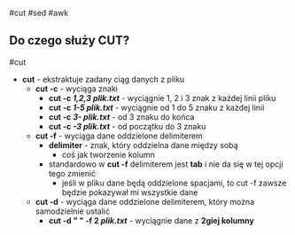 #cut #sed #awk

## Do czego służy CUT?
#cut 
- **cut** - ekstraktuje zadany ciąg danych z pliku
	- **cut -c** - wyciąga znaki
		- **cut -c *1,2,3* *plik.txt*** - wyciągnie 1, 2 i 3 znak z każdej linii pliku
		- **cut -c *1-5* *plik.txt*** - wyciągnie od 1 do 5 znaku z każdej linii
		- **cut -c *3-* *plik.txt*** - od 3 znaku do końca
		- **cut -c *-3* *plik.txt*** - od początku do 3 znaku
	- **cut -f** - wyciąga dane oddzielone delimiterem
		- **delimiter** - znak, który oddzielna dane między sobą
			- coś jak tworzenie kolumn
		- standardowo w **cut -f** delimiterem jest **tab** i nie da się w tej opcji tego zmienić
			- jeśli w pliku dane będą oddzielone spacjami, to cut -f zawsze będzie pokazywał mi wszystkie dane
	- **cut -d** - wyciąga dane oddzielone delimiterem, który można samodzielnie ustalić
		- **cut -d  " " -f 2 *plik.txt*** - wyciągnie dane z **2giej kolumny**